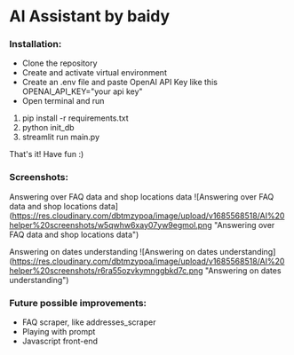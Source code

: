 # AI Assistant by baidy

### Installation:

* Clone the repository
* Create and activate virtual environment
* Create an .env file and paste OpenAI API Key like this OPENAI_API_KEY="your api key"
* Open terminal and run
1. pip install -r requirements.txt
2. python init_db
3. streamlit run main.py

That's it! Have fun :)

### Screenshots:
Answering over FAQ data and shop locations data
![Answering over FAQ data and shop locations data] (https://res.cloudinary.com/dbtmzypoa/image/upload/v1685568518/AI%20helper%20screenshots/w5qwhw6xay07yw9egmol.png "Answering over FAQ data and shop locations data")

Answering on dates understanding
![Answering on dates understanding] (https://res.cloudinary.com/dbtmzypoa/image/upload/v1685568518/AI%20helper%20screenshots/r6ra55ozvkymnggbkd7c.png "Answering on dates understanding")

### Future possible improvements:

* FAQ scraper, like addresses_scraper
* Playing with prompt
* Javascript front-end
